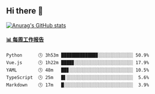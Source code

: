 ## Hi there 👋

[![Anurag's GitHub stats](https://github-readme-stats-orilights.vercel.app/api?username=orilights)](https://github.com/anuraghazra/github-readme-stats)

<!--
**OriLight152/OriLight152** is a ✨ _special_ ✨ repository because its `README.md` (this file) appears on your GitHub profile.

Here are some ideas to get you started:

- 🔭 I’m currently working on ...
- 🌱 I’m currently learning ...
- 👯 I’m looking to collaborate on ...
- 🤔 I’m looking for help with ...
- 💬 Ask me about ...
- 📫 How to reach me: ...
- 😄 Pronouns: ...
- ⚡ Fun fact: ...
-->

<!-- waka-box start -->
#### <a href="https://gist.github.com/92c8d5b388768c10efcba86e82b7c4fb" target="_blank">📊 每周工作报告</a>
```text
Python      🕓 3h53m █████████████▊░░░░░░░░░░░░░ 50.9%
Vue.js      🕓 1h22m ████▊░░░░░░░░░░░░░░░░░░░░░░ 17.9%
YAML        🕓 48m   ██▊░░░░░░░░░░░░░░░░░░░░░░░░ 10.5%
TypeScript  🕓 25m   █▌░░░░░░░░░░░░░░░░░░░░░░░░░  5.6%
Markdown    🕓 17m   █░░░░░░░░░░░░░░░░░░░░░░░░░░  3.9%
```
<!-- Powered by https://github.com/journey-ad/waka-box-go . -->
<!-- waka-box end -->
